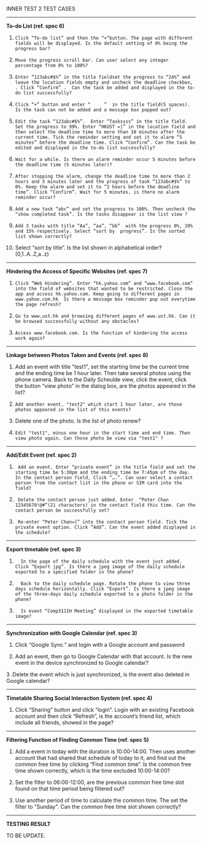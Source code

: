 INNER TEST 2 TEST CASES



---


**To-do List (ref. spec 6)**

1.     Click “To-do list” and then the “+”button. The page with different fields will be displayed. Is the default setting of 0% being the progress bar?

2.     Move the progress scroll bar. Can user select any integer percentage from 0% to 100%?


3.     Enter “123abc#$%” in the title fieldset the progress to “24%” and leave the location fields empty and uncheck the deadline checkbox,  . Click “Confirm” .  Can the task be added and displayed in the to-do list successfully?

4.     Click “+” button and enter “ 	”  in the title field(5 spaces). Is the task can not be added and a message box popped out?


5.     Edit the task “123abc#$%”.  Enter “Taskssss” in the title field. Set the progress to 99%. Enter “HKUST =]” in the location field and then select the deadline time to more than 10 minutes after the current time. Tick the reminder setting and set it to alarm “5 minutes” before the deadline time. Click “Confirm”. Can the task be edited and displayed in the to-do list successfully?


6.     Wait for a while. Is there an alarm reminder occur 5 minutes before the deadline time (5 minutes later)?

7.     After stopping the alarm, change the deadline time to more than 2 hours and 5 minutes later and the progress of task “123abc#$%” to 0%. Keep the alarm and set it to “2 hours before the deadline time”. Click “Confirm”. Wait for 5 minutes, is there no alarm reminder occur?

8.     Add a new task “abc” and set the progress to 100%. Then uncheck the “show completed task”. Is the tasks disappear is the list view ?

9.     Add 3 tasks with title “Aa”, “aa”, “bb”  with the progress 0%, 20% and 15% respectively. Select “sort by  progress”. Is the sorted list shown correctly?

10.   Select “sort by title”. Is the list shown in alphabetical order? (0,1..A..Z,a..z)



---


**Hindering the Access of Specific Websites (ref. spec 7)**

1.     Click “Web Hindering”. Enter “hk.yahoo.com” and “www.facebook.com” into the field of websites that wanted to be restricted. Close the app and access hk.yahoo.com. Keep going to different pages in www.yahoo.com.hk  Is there a message box reminder pop out everytime the page refresh?

2.     Go to www.ust.hk and browsing different pages of www.ust.hk. Can it be browsed successfully without any obstacles?

3.     Access www.facebook.com. Is the function of hindering the access work again?


---


**Linkage between Photos Taken and Events (ref. spec 8)**

1.    Add an event with title "test1", set the starting time be the current time and the ending time  be 1 hour later. Then take several photos using the phone camera. Back to the Daily Scheulde view, click the event, click the button “view photo” in the dialog box, are the photos appeared in the list?

2.     Add another event, "test2" which start 1 hour later, are those photos appeared in the list of this events?

3.    Delete one of the photo. Is the list of photo renew?

4.     Edit "test1", minus one hour in the start time and end time. Then view photo again. Can those photo be view via "test1" ?


---


**Add/Edit Event (ref. spec 2)**

1.   	Add an event. Enter “private event” in the title field and set the starting time be 5:30pm and the ending time be 7:45pm of the day. In the contact person field, Click “….”. Can user select a contact person from the contact list in the phone or SIM card into the field?

2.   	Delete the contact person just added. Enter  “Peter Chan 12345678!@#”(21 characters) in the contact field this time. Can the contact person be successfully set?

3.   	Re-enter “Peter Chan=]” into the contact person field. Tick the private event option. Click “Add”. Can the event added displayed in the schedule?


---


**Export timetable (ref. spec 3)**

1.       In the page of the daily schedule with the event just added. Click “Export jpg”. Is there a jpeg image of the daily schedule exported to a specified folder in the phone?

2.       Back to the daily schedule page. Rotate the phone to view three days schedule horizontally. Click “Export”. Is there a jpeg image of the three-days daily schedule exported to a photo folder in the phone?

3.       Is event “Comp3111H Meeting” displayed in the exported timetable image?


---


**Synchronization with Google Calendar (ref. spec 3)**

1. Click “Google Sync.” and login with a Google account and password

2. Add an event, then go to Google Calendar with that account. Is the new event in the device synchronized to Google calendar?

3 .Delete the event which is just synchronized, is the event also deleted in Google calendar?


---




**Timetable Sharing Social Interaction System (ref. spec 4)**

1. Click “Sharing” button and click “login”. Login with an existing Facebook account and then click “Refresh”, is the account’s friend list, which include all friends, showed in the page?


---


**Filtering Function of Finding Common Time (ref. spec 5)**

1. Add a event in today with the duration is 10:00-14:00. Then uses another account that had shared that schedule of today to it, and find out the common free time by clicking “Find common time”. Is the common free time shown correctly, which is the time excluded 10:00-14:00?

2. Set the filter to 06:00-12:00, are the previous common free time slot found on that time period being filtered out?

3. Use another period of time to calculate the common time. The set the filter to "Sunday". Can the common free time slot shown correctly?


---


**TESTING RESULT**

TO BE UPDATE.